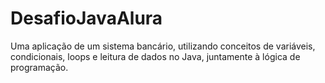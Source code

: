 # DesafioJavaAlura
Uma aplicação de um sistema bancário, utilizando conceitos de variáveis, condicionais, loops e leitura de dados no Java, juntamente à lógica de programação.
